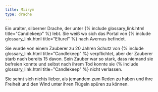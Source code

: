 ```yaml
---
title: Miirym
type: drache
---
```


Ein uralter, silberner Drache, der unter {% include glossary_link.html title="Candlekeep" %}
lebt. Sie weiß wo sich das Portal von {% include glossary_link.html title="Elturel" %}
nach Avernus befindet.

Sie wurde von einem Zauberer zu 20 Jahren Schutz von {% include glossary_link.html title="Candlekeep" %} verpflichtet,
aber der Zauberer starb nach bereits 15 davon. Sein Zauber war so stark, dass
niemand sie befreien konnte und selbst nach ihrem Tod konnte sie {% include glossary_link.html title="Candlekeep" %}
nicht verlassen.

Sie sehnt sich nichts lieber, als jemandem zum Reden zu haben und ihre
Freiheit und den Wind unter ihren Flügeln spüren zu können.

